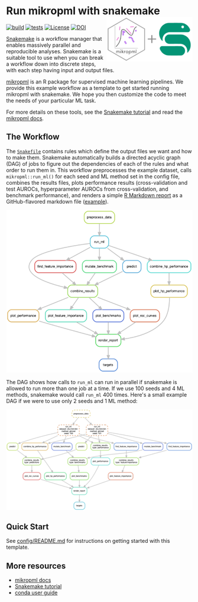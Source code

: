 # Run mikropml with snakemake <img src='figures/mikropml-snakemake-workflow.png' align="right" height="120" />

<!--[![tests](https://github.com/SchlossLab/mikropml-snakemake-workflow/actions/workflows/tests.yml/badge.svg)](https://github.com/SchlossLab/mikropml-snakemake-workflow/actions/workflows/tests.yml)-->
[![build](https://github.com/SchlossLab/mikropml-snakemake-workflow/actions/workflows/build.yml/badge.svg)](https://github.com/SchlossLab/mikropml-snakemake-workflow/actions/workflows/build.yml)
[![tests](https://github.com/SchlossLab/mikropml-snakemake-workflow/actions/workflows/tests.yml/badge.svg)](https://github.com/SchlossLab/mikropml-snakemake-workflow/actions/workflows/tests.yml)
[![License](https://img.shields.io/badge/license-MIT-blue)](/LICENSE.md)
[![DOI](https://zenodo.org/badge/292886119.svg)](https://zenodo.org/badge/latestdoi/292886119)

[Snakemake](https://snakemake.readthedocs.io/en/stable) is a workflow manager
that enables massively parallel and reproducible
analyses.
Snakemake is a suitable tool to use when you can break a workflow down into
discrete steps, with each step having input and output files.

[mikropml](http://www.schlosslab.org/mikropml/) is an R package for supervised machine learning pipelines.
We provide this example workflow as a template to get started running mikropml with snakemake.
We hope you then customize the code to meet the needs of your particular ML task.

For more details on these tools, see the
[Snakemake tutorial](https://snakemake.readthedocs.io/en/stable/tutorial/tutorial.html)
and read the [mikropml docs](http://www.schlosslab.org/mikropml/).

## The Workflow

The [`Snakefile`](workflow/Snakefile) contains rules which define the output files we want and how to make them.
Snakemake automatically builds a directed acyclic graph (DAG) of jobs to figure
out the dependencies of each of the rules and what order to run them in.
This workflow preprocesses the example dataset, calls `mikropml::run_ml()`
for each seed and ML method set in the config file,
combines the results files, plots performance results
(cross-validation and test AUROCs, hyperparameter AUROCs from cross-validation, and benchmark performance),
and renders a simple [R Markdown report](report.Rmd) as a GitHub-flavored markdown file ([example](report-example.md)).

<!-- snakemake make_graph_figures -->
![rulegraph](figures/graphviz_rulegraph.png)

The DAG shows how calls to `run_ml` can run in parallel if
snakemake is allowed to run more than one job at a time.
If we use 100 seeds and 4 ML methods, snakemake would call `run_ml` 400 times.
Here's a small example DAG if we were to use only 2 seeds and 1 ML method:

<!-- snakemake make_graph_figures -->
![dag](figures/graphviz_dag.png)


## Quick Start

See [config/README.md](config/README.md) for instructions on getting started with this template.

## More resources

- [mikropml docs](http://www.schlosslab.org/mikropml/)
- [Snakemake tutorial](https://snakemake.readthedocs.io/en/stable/tutorial/tutorial.html)
- [conda user guide](https://docs.conda.io/projects/conda/en/latest/user-guide/getting-started.html)
